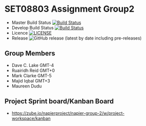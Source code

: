 # SET08803 Assignment Group2

- Master Build Status [![Build Status](https://www.travis-ci.com/dclake/SET08803Group2.svg?branch=main)](https://www.travis-ci.com/dclake/SET08803Group2) 
- Develop Build Status [![Build Status](https://www.travis-ci.com/dclake/SET08803Group2.svg?branch=main)](https://www.travis-ci.com/dclake/SET08803Group2)
- Licence [![LICENSE](https://img.shields.io/github/license/dclake/SET08803Group2.svg?style=flat-square)](https://github.com/dclake/SET08803Group2/blob/main/LICENSE)
- Release ![GitHub release (latest by date including pre-releases)](https://img.shields.io/github/v/release/dclake/SET08803Group2?include_prereleases)
## Group Members
- Dave C. Lake	    GMT-4
- Ruairidh Reid     GMT+0 
- Mark Clarke       GMT-5
- Majid Iqbal       GMT+3  
- Maureen Dudu

## Project Sprint board/Kanban Board 
- https://zube.io/napierproject/napier-group-2/w/project-workspace/kanban
